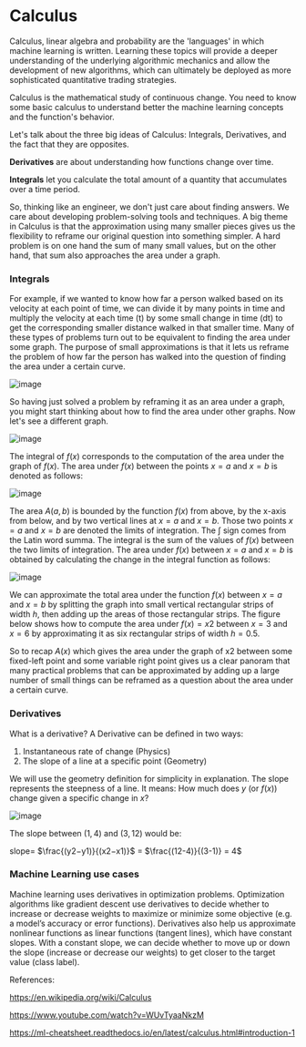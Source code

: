 # Calculus

Calculus, linear algebra and probability are the 'languages' in which machine learning is written. 
Learning these topics will provide a deeper understanding of the underlying algorithmic mechanics and allow the development of new algorithms, which can ultimately be deployed as more sophisticated quantitative trading strategies.

Calculus is the mathematical study of continuous change. You need to know some basic calculus to understand better the machine learning concepts and the function's behavior.

Let's talk about the three big ideas of Calculus: Integrals, Derivatives, and the fact that they are opposites.

**Derivatives** are about understanding how functions change over time.

**Integrals** let you calculate the total amount of a quantity that accumulates over a time period.

So, thinking like an engineer, we don't just care about finding answers. We care about developing problem-solving tools and techniques. A big theme in Calculus is that the approximation using many smaller pieces gives us the flexibility to reframe our original question into something simpler. A hard problem is on one hand the sum of many small values, but on the other hand, that sum also approaches the area under a graph.


### Integrals

For example, if we wanted to know how far a person walked based on its velocity at each point of time, we can divide it by many points in time and multiply the velocity at each time (t) by some small change in time (dt) to get the corresponding smaller distance walked in that smaller time.
Many of these types of problems turn out to be equivalent to finding the area under some graph. The purpose of small approximations is that it lets us reframe the problem of how far the person has walked into the question of finding the area under a certain curve.


![image](https://user-images.githubusercontent.com/79756539/169619518-5a8369d8-6ada-4be4-9ae0-06f2b309cf91.png)

So having just solved a problem by reframing it as an area under a graph, you might start thinking about how to find the area under other graphs. Now let's see a different graph.

![image](https://user-images.githubusercontent.com/79756539/169619444-936eadaa-a7d9-4e18-812b-ce62426392e2.png)

The integral of $f(x)$ corresponds to the computation of the area under the graph of $f(x)$. The area under $f(x)$ between the points $x = a$ and $x = b$ is denoted as follows:

![image](https://user-images.githubusercontent.com/79756539/169619421-d62cb92d-30a6-457d-ba38-6aa3a9d1f2a5.png)

The area $A(a,b)$ is bounded by the function $f(x)$ from above, by the x-axis from below, and by two vertical lines at $x = a$ and $x = b$. Those two points $x = a$ and $x = b$ are denoted the limits of integration. The $∫$ sign comes from the Latin word summa. The integral is the sum of the values of $f(x)$ between the two limits of integration.
The area under $f(x)$ between $x = a$ and $x = b$ is obtained by calculating the change in the integral function as follows:

![image](https://user-images.githubusercontent.com/79756539/169619388-d3eeb084-4fdb-48c0-bfa1-cba2ea539f4a.png)

We can approximate the total area under the function $f(x)$ between $x = a$ and $x = b$ by splitting the graph into small vertical rectangular strips of width $h$, then adding up the areas of those rectangular strips. The figure below shows how to compute the area under $f(x) = x2$ between $x = 3$ and $x = 6$ by approximating it as six rectangular strips of width $h = 0.5$.


So to recap $A(x)$ which gives the area under the graph of x2 between some fixed-left point and some variable right point gives us a clear panoram that many practical problems that can be approximated by adding up a large number of small things can be reframed as a question about the area under a certain curve.


### Derivatives

What is a derivative?
A Derivative can be defined in two ways:

1.	Instantaneous rate of change (Physics)
2.	The slope of a line at a specific point (Geometry)

We will use the geometry definition for simplicity in explanation.
The slope represents the steepness of a line. It means: How much does $y$ (or $f(x)$) change given a specific change in $x$?


![image](https://user-images.githubusercontent.com/79756539/169619338-74f66082-c5a0-4326-9b62-315d40966419.png)

The slope between $(1,4)$ and $(3,12)$ would be:

slope= $\frac{(y2−y1)}{(x2−x1)}$ = $\frac{(12-4)}{(3-1)} = 4$

### Machine Learning use cases


Machine learning uses derivatives in optimization problems. Optimization algorithms like gradient descent use derivatives to decide whether to increase or decrease weights to maximize or minimize some objective (e.g. a model’s accuracy or error functions). Derivatives also help us approximate nonlinear functions as linear functions (tangent lines), which have constant slopes. With a constant slope, we can decide whether to move up or down the slope (increase or decrease our weights) to get closer to the target value (class label).


References:

https://en.wikipedia.org/wiki/Calculus

https://www.youtube.com/watch?v=WUvTyaaNkzM

https://ml-cheatsheet.readthedocs.io/en/latest/calculus.html#introduction-1

